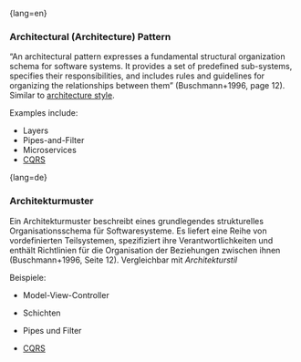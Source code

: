 {lang=en}
### Architectural (Architecture) Pattern

“An architectural pattern expresses a fundamental structural organization schema for software systems. It provides a set of predefined sub-systems, specifies their responsibilities, and includes rules and guidelines for organizing the relationships between them” (Buschmann+1996, page 12). Similar to [architecture style](#term-architecture-style).

Examples include:

* Layers
* Pipes-and-Filter
* Microservices
* [CQRS](#term-cqrs)


{lang=de}
### Architekturmuster

Ein Architekturmuster beschreibt eines grundlegendes strukturelles
Organisationsschema für Softwaresysteme. Es liefert eine Reihe von
vordefinierten Teilsystemen, spezifiziert ihre Verantwortlichkeiten
und enthält Richtlinien für die Organisation der Beziehungen zwischen
ihnen (Buschmann+1996, Seite 12). Vergleichbar mit *Architekturstil*

Beispiele:

-   Model-View-Controller

-   Schichten

-   Pipes und Filter

-   [CQRS](#_bookmark79)